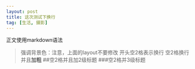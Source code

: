 ```yaml
---
layout: post
title: 这次测试下换行
tag: [生活, 摄影]
---
```



正文使用markdown语法

> 强调背景色：注意，上面的layout不要修改
  开头空2格表示换行
  空2格换行并且**加粗**
  ##空2格并且加2级标题
  ###空2格并3级标题
